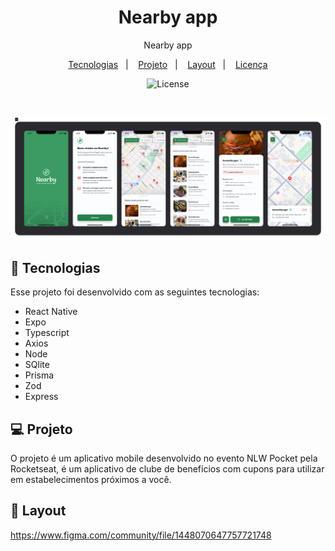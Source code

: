 <h1 align="center"> Nearby app</h1>

<p align="center">
Nearby app
 <br/>
</p>

<p align="center">
  <a href="#-tecnologias">Tecnologias</a>&nbsp;&nbsp;&nbsp;|&nbsp;&nbsp;&nbsp;
  <a href="#-projeto">Projeto</a>&nbsp;&nbsp;&nbsp;|&nbsp;&nbsp;&nbsp;
  <a href="#-layout">Layout</a>&nbsp;&nbsp;&nbsp;|&nbsp;&nbsp;&nbsp;
  <a href="#memo-licença">Licença</a>
</p>

<p align="center">
  <img alt="License" src="https://img.shields.io/static/v1?label=license&message=MIT&color=49AA26&labelColor=000000">
</p>

<br>

![](https://raw.githubusercontent.com/vandodev/nlw-near-by/main/.github/cover.png)

## 🚀 Tecnologias

Esse projeto foi desenvolvido com as seguintes tecnologias:

- React Native
- Expo
- Typescript
- Axios
- Node
- SQlite
- Prisma
- Zod
- Express

## 💻 Projeto

O projeto é um aplicativo mobile desenvolvido no evento NLW Pocket pela Rocketseat, é um aplicativo  de clube de benefícios com cupons para utilizar em estabelecimentos próximos a você.

## 🎨 Layout
https://www.figma.com/community/file/1448070647757721748


